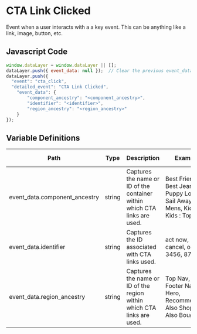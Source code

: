 # CTA Link Clicked

Event when a user interacts with a a key event. This can be anything like a link, image, button, etc.

### 

## Javascript Code
```js
window.dataLayer = window.dataLayer || [];
dataLayer.push({ event_data: null });  // Clear the previous event_data object.
dataLayer.push({
  "event": "cta_click",
  "detailed_event": "CTA Link Clicked",
    "event_data": {
        "component_ancestry": "<component_ancestry>",
        "identifier": "<identifier>",
        "region_ancestry": "<region_ancestry>"
    }
});
```

## Variable Definitions

|Path|Type|Description|Example|Pattern|Min Length|Max Length|Minimum|Maximum|Multiple Of|
| --- | --- | --- | --- | --- | --- | --- | --- | --- | --- |
|event_data.component_ancestry|string|Captures the name or ID of the container within which CTA links are used.|Best Friends - Best Jeans, Puppy Love, Sail Away, Mens, Kids, Kids : Tops|||||||
|event_data.identifier|string|Captures the ID associated with CTA links used.|act now, cancel, ok, 3456, 8765|||||||
|event_data.region_ancestry|string|Captures the name or ID of the region within which CTA links are used.|Top Nav, Footer Nav, Hero, Recommended, Also Shopped, Also Bought|||||||
